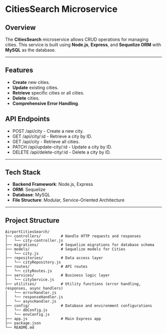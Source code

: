 # CitiesSearch Microservice

## Overview

The **CitiesSearch** microservice allows CRUD operations for managing cities. This service is built using **Node.js**, **Express**, and **Sequelize ORM** with **MySQL** as the database.

---

## Features

- **Create** new cities.
- **Update** existing cities.
- **Retrieve** specific cities or all cities.
- **Delete** cities.
- **Comprehensive Error Handling**.

## API Endpoints
- POST /api/city - Create a new city.
- GET /api/city/:id - Retrieve a city by ID.
- GET /api/city - Retrieve all cities.
- PATCH /api/update-city/:id - Update a city by ID.
- DELETE /api/delete-city/:id - Delete a city by ID.

---

## Tech Stack

- **Backend Framework**: Node.js, Express
- **ORM**: Sequelize
- **Database**: MySQL
- **File Structure**: Modular, Service-Oriented Architecture

---

## Project Structure

```plaintext
AirportCitiesSearch/
├── controllers/         # Handle HTTP requests and responses
│   └── city-controller.js
├── migrations/          # Sequelize migrations for database schema
├── models/              # Sequelize models for Cities
│   └── city.js
├── repositories/        # Data access layer
│   └── cityRepository.js
├── routes/              # API routes
│   └── cityRoutes.js
├── services/            # Business logic layer
│   └── cityService.js
├── utilities/           # Utility functions (error handling, responses, async handlers)
│   └── errorHandler.js
│   └── responseHandler.js
│   └── asyncHandler.js
├── config/              # Database and environment configurations
│   └── dbConfig.js
│   └── envConfig.js
├── app.js               # Main Express app
├── package.json
└── README.md
